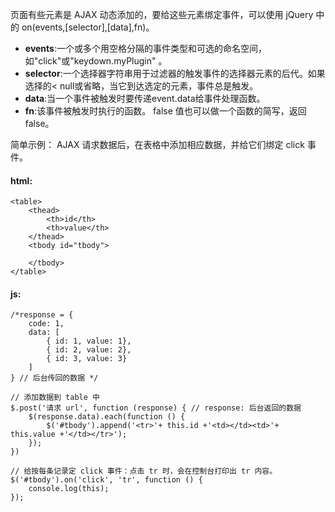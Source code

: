 页面有些元素是 AJAX 动态添加的，要给这些元素绑定事件，可以使用 jQuery 中的 on(events,[selector],[data],fn)。

- **events**:一个或多个用空格分隔的事件类型和可选的命名空间，如"click"或"keydown.myPlugin" 。
- **selector**:一个选择器字符串用于过滤器的触发事件的选择器元素的后代。如果选择的< null或省略，当它到达选定的元素，事件总是触发。
- **data**:当一个事件被触发时要传递event.data给事件处理函数。
- **fn**:该事件被触发时执行的函数。 false 值也可以做一个函数的简写，返回false。

简单示例：
AJAX 请求数据后，在表格中添加相应数据，并给它们绑定 click 事件。
#### html:
```
<table>
	<thead>
		<th>id</th>
		<th>value</th>
	</thead>
	<tbody id="tbody">
		
	</tbody>
</table>
```
#### js:
```
/*response = {
	code: 1,
	data: [
		{ id: 1, value: 1},
		{ id: 2, value: 2},
		{ id: 3, value: 3}
	]
} // 后台传回的数据 */

// 添加数据到 table 中
$.post('请求 url', function (response) { // response: 后台返回的数据
	$(response.data).each(function () {
		$('#tbody').append('<tr>'+ this.id +'<td></td><td>'+ this.value +'</td></tr>');
	});
})

// 给按每条记录定 click 事件：点击 tr 时，会在控制台打印出 tr 内容。
$('#tbody').on('click', 'tr', function () {
	console.log(this);
});
```